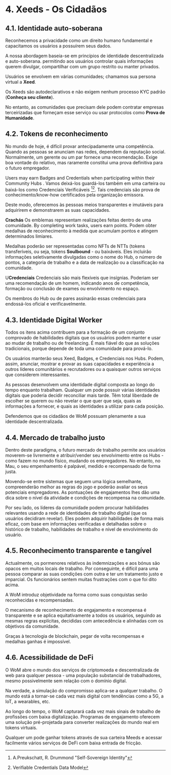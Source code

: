 # 4. Xeeds - Os Cidadãos

## 4.1. Identidade auto-soberana

Reconhecemos a privacidade como um direito humano fundamental e capacitamos os usuários a possuírem seus dados.

A nossa abordagem baseia-se em princípios de identidade descentralizada e auto-soberana. permitindo aos usuários controlar quais informações querem divulgar, compartilhar com um grupo restrito ou manter privados.

Usuários se envolvem em várias comunidades; chamamos sua persona virtual a **__Xeed__**.

Os Xeeds são autodeclarativos e não exigem nenhum processo KYC padrão (__Conheça seu cliente__).

No entanto, as comunidades que precisam dele podem contratar empresas terceirizadas que forneçam esse serviço ou usar protocolos como __Prova de Humanidade__.

## 4.2. Tokens de reconhecimento

No mundo de hoje, é difícil provar antecipadamente uma competência. Quando as pessoas se anunciam nas redes, dependem da reputação social. Normalmente, um gerente ou um par fornece uma recomendação. Exige boa vontade do relativo, mas raramente constitui uma prova definitiva para o futuro empregador.

Users may earn Badges and Credentials when participating within their Community Hubs . Vamos deixá-los guardá-los também em uma carteira ou baixá-los como Credenciais Verificáveis [^7][^8]. Tais credenciais são prova de conhecimento/know-how certificados pela organização emissora.

Deste modo, oferecemos às pessoas meios transparentes e imutáveis para adquirirem e demonstrarem as suas capacidades.

**Crachás** Os emblemas representam realizações feitas dentro de uma comunidade. By completing work tasks, users earn points. Podem obter medalhas de reconhecimento à medida que acumulam pontos e atingem determinados limiares.

Medalhas poderão ser representadas como NFTs de NTTs (tokens transferíveis, ou seja, tokens __Soulbound__ - ou baixáveis. Eles incluirão informações seletivamente divulgadas como o nome do Hub, o número de pontos, a categoria de trabalho e a data de realização ou a classificação na comunidade.

U**Credenciais** Credenciais são mais flexíveis que insígnias. Poderiam ser uma recomendação de um homem, indicando anos de competência, formação ou conclusão de exames ou envolvimento no espaço.

Os membros do Hub ou de pares assinarão essas credenciais para endossá-los oficial e verificavelmente.

## 4.3. Identidade Digital Worker

Todos os itens acima contribuem para a formação de um conjunto comprovado de habilidades digitais que os usuários podem manter e usar ao mudar de trabalho ou de freelancing. É mais fiável do que as soluções tradicionais, porque depende de toda uma comunidade para prová-lo.

Os usuários manterão seus Xeed, Badges, e Credenciais nos Hubs. Podem, assim, anunciar, mostrar e provar as suas capacidades e experiência a outros líderes comunitários e recrutadores ou a quaisquer outros serviços que considerem interessantes.

As pessoas desenvolvem uma identidade digital composta ao longo do tempo enquanto trabalham. Qualquer um pode possuir várias identidades digitais que poderia decidir reconciliar mais tarde. Têm total liberdade de escolher se querem ou não revelar o que quer que seja, quais as informações a fornecer, e quais as identidades a utilizar para cada posição.

Defendemos que os cidadãos de WoM possuam plenamente a sua identidade descentralizada.

## 4.4. Mercado de trabalho justo

Dentro deste paradigma, o futuro mercado de trabalho permite aos usuários moverem-se livremente e atribuir/vender seu envolvimento entre os Hubs - como fazem no mundo físico, mudando os empregadores. No entanto, no Mau, o seu empenhamento é palpável, medido e recompensado de forma justa.

Movendo-se entre sistemas que seguem uma lógica semelhante, compreenderão melhor as regras do jogo e poderão avaliar os seus potenciais empregadores. As pontuações de engajamentos lhes dão uma dica sobre o nível da atividade e condições de recompensa na comunidade.

Por seu lado, os líderes da comunidade podem procurar habilidades relevantes usando a rede de identidades de trabalho digital (que os usuários decidiram revelar). Eles podem adquirir habilidades de forma mais eficaz, com base em informações verificadas e detalhadas sobre o histórico de trabalho, habilidades de trabalho e nível de envolvimento do usuário.

## 4.5. Reconhecimento transparente e tangível

Actualmente, os pormenores relativos às indemnizações e aos bónus são opacos em muitos locais de trabalho. Por conseguinte, é difícil para uma pessoa comparar as suas condições com outra e ter um tratamento justo e imparcial. Os funcionários sentem muitas frustrações com o que foi dito acima.

A WoM introduz objetividade na forma como suas conquistas serão reconhecidas e recompensadas.

O mecanismo de reconhecimento de engajamento e recompensa é transparente e se aplica equitativamente a todos os usuários, seguindo as mesmas regras explícitas, decididas com antecedência e alinhadas com os objetivos da comunidade.

Graças à tecnologia de blockchain, pegar de volta recompensas e medalhas ganhas é impossível.

## 4.6. Acessibilidade de DeFi

O WoM abre o mundo dos serviços de criptomoeda e descentralizada de web para qualquer pessoa - uma população substancial de trabalhadores, mesmo possivelmente sem relação com o domínio digital.

Na verdade, a simulação do compromisso aplica-se a qualquer trabalho. O mundo está a tornar-se cada vez mais digital com tendências como a 5G, a IoT, a wearables, etc.

Ao longo do tempo, o WoM capturará cada vez mais sinais de trabalho de profissões com baixa digitalização. Programas de engajamento oferecem uma solução pré-projetada para converter realizações do mundo real em tokens virtuais.

Qualquer um pode ganhar tokens através de sua carteira Meeds e acessar facilmente vários serviços de DeFi com baixa entrada de fricção.

[^7]: A.Preukschatt, R. Drummond "Self-Sovereign Identity"
[^8]: Verifiable Credentials Data Model
